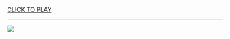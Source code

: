 
<a href="https://premium76.site?title=orange_game_cool_math_games&ref=12M">CLICK TO PLAY</a></h3>
<hr>

<a href="https://premium76.site?title=orange_game_cool_math_games&ref=12M"><img src="https://clearcache.store/games.png"></a>



